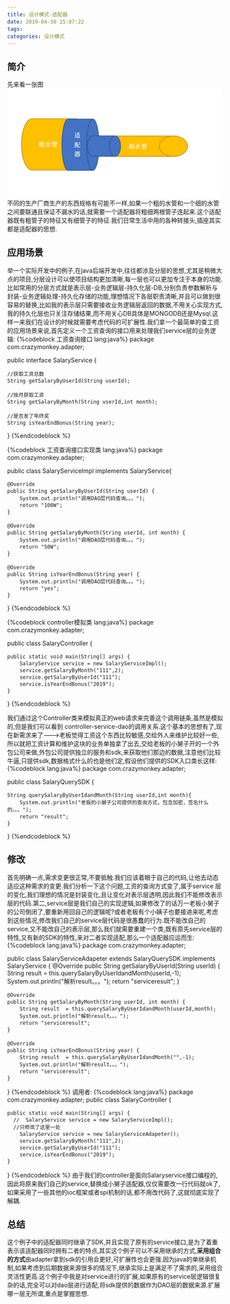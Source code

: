 ```yaml
---
title: 设计模式-适配器
date: 2019-04-30 15:07:22
tags:
categories: 设计模式
---
```

## 简介
先来看一张图
<img width='500' src='设计模式-适配器/adapter.png'>
不同的生产厂商生产的东西规格有可能不一样,如果一个粗的水管和一个细的水管之间要联通且保证不漏水的话,就需要一个适配器将粗细两根管子连起来.这个适配器既有粗管子的特征又有细管子的特征.我们日常生活中用的各种转接头,插座其实都是适配器的思想.
## 应用场景
举一个实际开发中的例子,在java后端开发中,往往都涉及分层的思想,尤其是稍微大点的项目,分层设计可以使项目结构更加清晰,每一层也可以更加专注于本身的功能.比如常用的分层方式就是表示层-业务逻辑层-持久化层-DB,分别负责参数解析与封装-业务逻辑处理-持久化存储的功能,理想情况下各层职责清晰,并且可以做到很容易的替换,比如我的表示层只需要接收业务逻辑层返回的数据,不用关心实现方式,我的持久化层也只关注存储结果,而不用关心DB具体是MONGODB还是Mysql.这样一来我们在设计的时候就需要考虑代码的可扩展性.我们拿一个最简单的查工资的应用场景来说,首先定义一个工资查询的接口用来处理我们service层的业务逻辑:
{%codeblock  工资查询接口 lang:java%}
package com.crazymonkey.adapter;

public interface SalaryService {

    //获取工资总数
    String getSalaryByUserId(String userId);

    //按月获取工资
    String getSalaryByMonth(String userId,int month);

    //是否发了年终奖
    String isYearEndBonus(String year);

}
{%endcodeblock %}

{%codeblock  工资查询接口实现类 lang:java%}
package com.crazymonkey.adapter;

public class SalaryServiceImpl  implements  SalaryService{

    @Override
    public String getSalaryByUserId(String userId) {
        System.out.println("调用DAO层代码查询。。。");
        return "100W";
    }

    @Override
    public String getSalaryByMonth(String userId, int month) {
        System.out.println("调用DAO层代码查询。。。");
        return "50W";
    }

    @Override
    public String isYearEndBonus(String year) {
        System.out.println("调用DAO层代码查询。。。");
        return "yes";
    }
}
{%endcodeblock %}

{%codeblock  controller模拟类 lang:java%}
package com.crazymonkey.adapter;

public class SalaryController {

    public static void main(String[] args) {
        SalaryService service = new SalaryServiceImpl();
        service.getSalaryByMonth("111",2);
        service.getSalaryByUserId("111");
        service.isYearEndBonus("2019");
    }
}
{%endcodeblock %}

我们通过这个Controller类来模拟真正的web请求来完善这个调用链条,虽然是模拟的,但是我们可以看到 controller-service-dao的调用关系.这个基本的思想有了,现在新需求来了--->老板觉得工资这个东西比较敏感,交给外人来维护比较好一些,所以就把工资计算和维护这块的业务单独拿了出去,交给老板的小舅子开的一个外包公司来做,外包公司提供独立的服务和sdk,来获取他们那边的数据,注意他们比较牛逼,只提供sdk,数据格式什么的也是他们定,假设他们提供的SDK入口类长这样:
{%codeblock   lang:java%}
package com.crazymonkey.adapter;

public class SalaryQuerySDK {
    
    String querySalaryByUserIdandMonth(String userId,int month){
        System.out.println("老板的小舅子公司提供的查询方式，包含加密，签名什么的。。。");
        return "result";
    }
}
{%endcodeblock %}
## 修改
首先明确一点,需求变更很正常,不要抵触.我们应该着眼于自己的代码,让他去动态适应这种需求的变更.我们分析一下这个问题,工资的查询方式变了,属于service 层的变化,我们理想的情况是封装变化,且让变化对表示层透明,因此我们不能修改表示层的代码.第二,service层是我们自己的实现逻辑,如果修改了的话万一老板小舅子的公司倒闭了,要重新用回自己的逻辑呢?或者老板有个小姨子也要接进来呢,考虑到这些情况,修改我们自己的service层代码是很愚蠢的行为.既不能改自己的service,又不能改自己的表示层,那么我们就需要重建一个类,既有原先service层的特性,又有新的SDK的特性,来对二者实现适配,那么一个适配器应运而生:
{%codeblock   lang:java%}
package com.crazymonkey.adapter;

public class SalaryServiceAdapeter extends SalaryQuerySDK implements SalaryService {
    @Override
    public String getSalaryByUserId(String userId) {
        String result  = this.querySalaryByUserIdandMonth(userId,-1);
        System.out.println("解析result。。。");
        return "serviceresult";
    }

    @Override
    public String getSalaryByMonth(String userId, int month) {
        String result  = this.querySalaryByUserIdandMonth(userId,month);
        System.out.println("解析result。。。");
        return "serviceresult";
    }

    @Override
    public String isYearEndBonus(String year) {
        String result  = this.querySalaryByUserIdandMonth("",-1);
        System.out.println("解析result。。。");
        return "serviceresult";
    }
}
{%endcodeblock %}
调用者:
{%codeblock   lang:java%}
package com.crazymonkey.adapter;
public class SalaryController {

    public static void main(String[] args) {
      //  SalaryService service = new SalaryServiceImpl();
      //只修改了这里一处
        SalaryService service = new SalaryServiceAdapeter();
        service.getSalaryByMonth("111",2);
        service.getSalaryByUserId("111");
        service.isYearEndBonus("2019");
    }
}
{%endcodeblock %}
由于我们的controller是面向Salaryservice接口编程的,因此将原来我们自己的service,替换成小舅子适配器,仅仅需要改一行代码就ok了,如果采用了一些其他的ioc框架或者spi机制的话,都不用改代码了,这就彻底实现了解耦.
## 总结
这个例子中的适配器同时继承了SDK,并且实现了原有的service接口,是为了着重表示该适配器同时拥有二者的特点,其实这个例子可以不采用继承的方式,**采用组合的方式**由adapter拿到sdk的引用会更好,可扩展性也会更强.因为java的单继承机制,如果考虑到后期数据来源很多的情况下,继承实际上是满足不了需求的,采用组合灵活性更高.这个例子中我是对service进行的扩展,如果原有的service层逻辑很复杂的话,完全可以对dao层进行适配,将sdk提供的数据作为DAO层的数据来源.扩展哪一层无所谓,重点是掌握思想.

